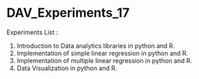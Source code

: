 # DAV_Experiments_17
Experiments List :
1. Introduction to Data analytics libraries in python and R.
2. Implementation of simple linear regression in python and R.
3. Implementation of multiple linear regression in python and R.
11. Data Visualization in python and R.
